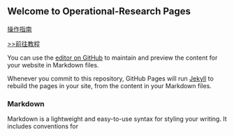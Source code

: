 ## Welcome to Operational-Research Pages



[操作指南](guide.md)

[>>前往教程](guide-MultiStat.md)

You can use the [editor on GitHub](https://github.com/liu-yang-maker/Optimization-for-Machine-Learning/edit/gh-pages/index.md) to maintain and preview the content for your website in Markdown files.

Whenever you commit to this repository, GitHub Pages will run [Jekyll](https://jekyllrb.com/) to rebuild the pages in your site, from the content in your Markdown files.

### Markdown

Markdown is a lightweight and easy-to-use syntax for styling your writing. It includes conventions for
